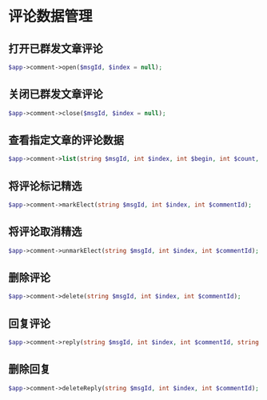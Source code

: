 # 评论数据管理



## 打开已群发文章评论

```php
$app->comment->open($msgId, $index = null);
```

## 关闭已群发文章评论

```php
$app->comment->close($msgId, $index = null);
```

## 查看指定文章的评论数据

```php
$app->comment->list(string $msgId, int $index, int $begin, int $count, int $type = 0);
```

## 将评论标记精选

```php
$app->comment->markElect(string $msgId, int $index, int $commentId);
```

## 将评论取消精选

```php
$app->comment->unmarkElect(string $msgId, int $index, int $commentId);
```

## 删除评论

```php
$app->comment->delete(string $msgId, int $index, int $commentId);
```

## 回复评论

```php
$app->comment->reply(string $msgId, int $index, int $commentId, string $content);
```

## 删除回复

```php
$app->comment->deleteReply(string $msgId, int $index, int $commentId);
```
